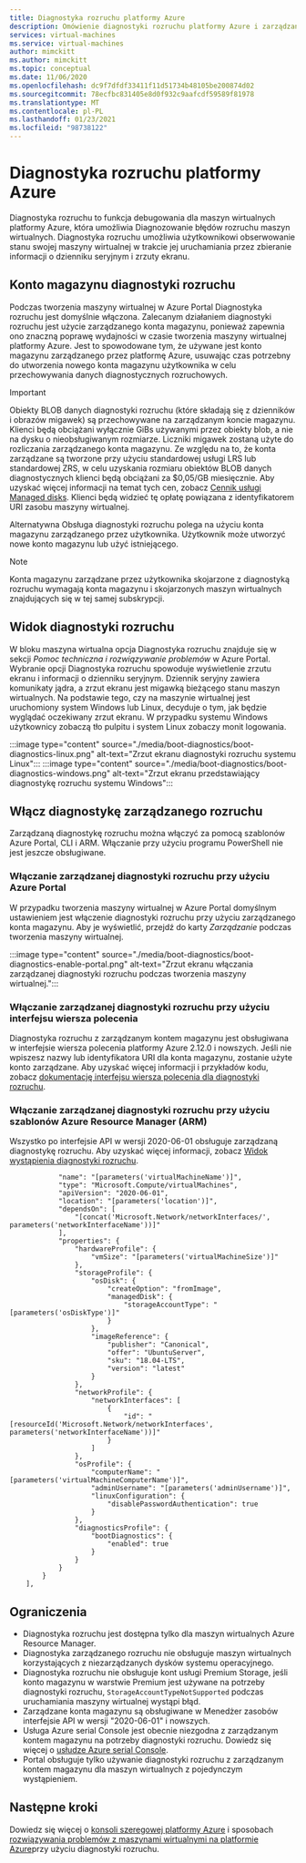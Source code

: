 ```yaml
---
title: Diagnostyka rozruchu platformy Azure
description: Omówienie diagnostyki rozruchu platformy Azure i zarządzanej diagnostyki rozruchu
services: virtual-machines
ms.service: virtual-machines
author: mimckitt
ms.author: mimckitt
ms.topic: conceptual
ms.date: 11/06/2020
ms.openlocfilehash: dc9f7dfdf33411f11d51734b48105be200874d02
ms.sourcegitcommit: 78ecfbc831405e8d0f932c9aafcdf59589f81978
ms.translationtype: MT
ms.contentlocale: pl-PL
ms.lasthandoff: 01/23/2021
ms.locfileid: "98738122"
---
```

# <a name="azure-boot-diagnostics"></a>Diagnostyka rozruchu platformy Azure

Diagnostyka rozruchu to funkcja debugowania dla maszyn wirtualnych platformy Azure, która umożliwia Diagnozowanie błędów rozruchu maszyn wirtualnych. Diagnostyka rozruchu umożliwia użytkownikowi obserwowanie stanu swojej maszyny wirtualnej w trakcie jej uruchamiania przez zbieranie informacji o dzienniku seryjnym i zrzuty ekranu.

## <a name="boot-diagnostics-storage-account"></a>Konto magazynu diagnostyki rozruchu
Podczas tworzenia maszyny wirtualnej w Azure Portal Diagnostyka rozruchu jest domyślnie włączona. Zalecanym działaniem diagnostyki rozruchu jest użycie zarządzanego konta magazynu, ponieważ zapewnia ono znaczną poprawę wydajności w czasie tworzenia maszyny wirtualnej platformy Azure. Jest to spowodowane tym, że używane jest konto magazynu zarządzanego przez platformę Azure, usuwając czas potrzebny do utworzenia nowego konta magazynu użytkownika w celu przechowywania danych diagnostycznych rozruchowych.

> [!IMPORTANT]
> Obiekty BLOB danych diagnostyki rozruchu (które składają się z dzienników i obrazów migawek) są przechowywane na zarządzanym koncie magazynu. Klienci będą obciążani wyłącznie GiBs używanymi przez obiekty blob, a nie na dysku o nieobsługiwanym rozmiarze. Liczniki migawek zostaną użyte do rozliczania zarządzanego konta magazynu. Ze względu na to, że konta zarządzane są tworzone przy użyciu standardowej usługi LRS lub standardowej ZRS, w celu uzyskania rozmiaru obiektów BLOB danych diagnostycznych klienci będą obciążani za $0,05/GB miesięcznie. Aby uzyskać więcej informacji na temat tych cen, zobacz [Cennik usługi Managed disks](https://azure.microsoft.com/pricing/details/managed-disks/). Klienci będą widzieć tę opłatę powiązana z identyfikatorem URI zasobu maszyny wirtualnej. 

Alternatywna Obsługa diagnostyki rozruchu polega na użyciu konta magazynu zarządzanego przez użytkownika. Użytkownik może utworzyć nowe konto magazynu lub użyć istniejącego.
> [!NOTE]
> Konta magazynu zarządzane przez użytkownika skojarzone z diagnostyką rozruchu wymagają konta magazynu i skojarzonych maszyn wirtualnych znajdujących się w tej samej subskrypcji. 



## <a name="boot-diagnostics-view"></a>Widok diagnostyki rozruchu
W bloku maszyna wirtualna opcja Diagnostyka rozruchu znajduje się w sekcji *Pomoc techniczna i rozwiązywanie problemów* w Azure Portal. Wybranie opcji Diagnostyka rozruchu spowoduje wyświetlenie zrzutu ekranu i informacji o dzienniku seryjnym. Dziennik seryjny zawiera komunikaty jądra, a zrzut ekranu jest migawką bieżącego stanu maszyn wirtualnych. Na podstawie tego, czy na maszynie wirtualnej jest uruchomiony system Windows lub Linux, decyduje o tym, jak będzie wyglądać oczekiwany zrzut ekranu. W przypadku systemu Windows użytkownicy zobaczą tło pulpitu i system Linux zobaczy monit logowania.

:::image type="content" source="./media/boot-diagnostics/boot-diagnostics-linux.png" alt-text="Zrzut ekranu diagnostyki rozruchu systemu Linux":::
:::image type="content" source="./media/boot-diagnostics/boot-diagnostics-windows.png" alt-text="Zrzut ekranu przedstawiający diagnostykę rozruchu systemu Windows":::

## <a name="enable-managed-boot-diagnostics"></a>Włącz diagnostykę zarządzanego rozruchu 
Zarządzaną diagnostykę rozruchu można włączyć za pomocą szablonów Azure Portal, CLI i ARM. Włączanie przy użyciu programu PowerShell nie jest jeszcze obsługiwane. 

### <a name="enable-managed-boot-diagnostics-using-the-azure-portal"></a>Włączanie zarządzanej diagnostyki rozruchu przy użyciu Azure Portal
W przypadku tworzenia maszyny wirtualnej w Azure Portal domyślnym ustawieniem jest włączenie diagnostyki rozruchu przy użyciu zarządzanego konta magazynu. Aby je wyświetlić, przejdź do karty *Zarządzanie* podczas tworzenia maszyny wirtualnej. 

:::image type="content" source="./media/boot-diagnostics/boot-diagnostics-enable-portal.png" alt-text="Zrzut ekranu włączania zarządzanej diagnostyki rozruchu podczas tworzenia maszyny wirtualnej.":::

### <a name="enable-managed-boot-diagnostics-using-cli"></a>Włączanie zarządzanej diagnostyki rozruchu przy użyciu interfejsu wiersza polecenia
Diagnostyka rozruchu z zarządzanym kontem magazynu jest obsługiwana w interfejsie wiersza polecenia platformy Azure 2.12.0 i nowszych. Jeśli nie wpiszesz nazwy lub identyfikatora URI dla konta magazynu, zostanie użyte konto zarządzane. Aby uzyskać więcej informacji i przykładów kodu, zobacz [dokumentację interfejsu wiersza polecenia dla diagnostyki rozruchu](/cli/azure/vm/boot-diagnostics).

### <a name="enable-managed-boot-diagnostics-using-azure-resource-manager-arm-templates"></a>Włączanie zarządzanej diagnostyki rozruchu przy użyciu szablonów Azure Resource Manager (ARM)
Wszystko po interfejsie API w wersji 2020-06-01 obsługuje zarządzaną diagnostykę rozruchu. Aby uzyskać więcej informacji, zobacz [Widok wystąpienia diagnostyki rozruchu](/rest/api/compute/virtualmachines/createorupdate#bootdiagnostics).

```ARM Template
            "name": "[parameters('virtualMachineName')]",
            "type": "Microsoft.Compute/virtualMachines",
            "apiVersion": "2020-06-01",
            "location": "[parameters('location')]",
            "dependsOn": [
                "[concat('Microsoft.Network/networkInterfaces/', parameters('networkInterfaceName'))]"
            ],
            "properties": {
                "hardwareProfile": {
                    "vmSize": "[parameters('virtualMachineSize')]"
                },
                "storageProfile": {
                    "osDisk": {
                        "createOption": "fromImage",
                        "managedDisk": {
                            "storageAccountType": "[parameters('osDiskType')]"
                        }
                    },
                    "imageReference": {
                        "publisher": "Canonical",
                        "offer": "UbuntuServer",
                        "sku": "18.04-LTS",
                        "version": "latest"
                    }
                },
                "networkProfile": {
                    "networkInterfaces": [
                        {
                            "id": "[resourceId('Microsoft.Network/networkInterfaces', parameters('networkInterfaceName'))]"
                        }
                    ]
                },
                "osProfile": {
                    "computerName": "[parameters('virtualMachineComputerName')]",
                    "adminUsername": "[parameters('adminUsername')]",
                    "linuxConfiguration": {
                        "disablePasswordAuthentication": true
                    }
                },
                "diagnosticsProfile": {
                    "bootDiagnostics": {
                        "enabled": true
                    }
                }
            }
        }
    ],

```

## <a name="limitations"></a>Ograniczenia
- Diagnostyka rozruchu jest dostępna tylko dla maszyn wirtualnych Azure Resource Manager.
- Diagnostyka zarządzanego rozruchu nie obsługuje maszyn wirtualnych korzystających z niezarządzanych dysków systemu operacyjnego.
- Diagnostyka rozruchu nie obsługuje kont usługi Premium Storage, jeśli konto magazynu w warstwie Premium jest używane na potrzeby diagnostyki rozruchu, `StorageAccountTypeNotSupported` podczas uruchamiania maszyny wirtualnej wystąpi błąd. 
- Zarządzane konta magazynu są obsługiwane w Menedżer zasobów interfejsie API w wersji "2020-06-01" i nowszych.
- Usługa Azure serial Console jest obecnie niezgodna z zarządzanym kontem magazynu na potrzeby diagnostyki rozruchu. Dowiedz się więcej o [usłudze Azure serial Console](./troubleshooting/serial-console-overview.md).
- Portal obsługuje tylko używanie diagnostyki rozruchu z zarządzanym kontem magazynu dla maszyn wirtualnych z pojedynczym wystąpieniem.

## <a name="next-steps"></a>Następne kroki

Dowiedz się więcej o [konsoli szeregowej platformy Azure](./troubleshooting/serial-console-overview.md) i sposobach [rozwiązywania problemów z maszynami wirtualnymi na platformie Azure](./troubleshooting/boot-diagnostics.md)przy użyciu diagnostyki rozruchu.
